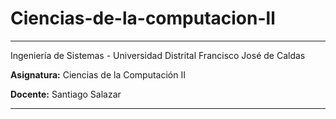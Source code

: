 # Ciencias-de-la-computacion-ll

---

Ingeniería de Sistemas - Universidad Distrital Francisco José de Caldas  

**Asignatura:** Ciencias de la Computación II

**Docente:** Santiago Salazar

---